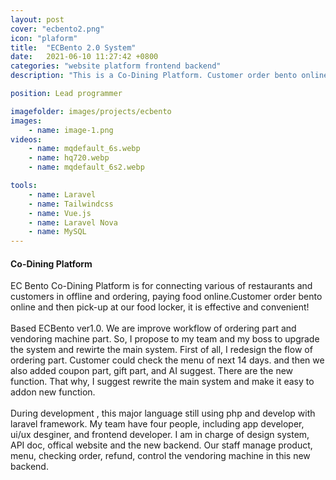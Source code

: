 ```yaml
---
layout: post
cover: "ecbento2.png"
icon: "plaform"
title:  "ECBento 2.0 System"
date:   2021-06-10 11:27:42 +0800
categories: "website platform frontend backend"
description: "This is a Co-Dining Platform. Customer order bento online and then pick-up at the food locker."

position: Lead programmer

imagefolder: images/projects/ecbento
images:
    - name: image-1.png
videos:
    - name: mqdefault_6s.webp
    - name: hq720.webp
    - name: mqdefault_6s2.webp

tools: 
    - name: Laravel
    - name: Tailwindcss
    - name: Vue.js
    - name: Laravel Nova
    - name: MySQL
---
```

#### Co-Dining Platform

EC Bento Co-Dining Platform is for connecting various of restaurants and customers in offline and ordering, paying food online.Customer order bento online and then pick-up at our food locker, it is effective and convenient!
<br><br>
Based ECBento ver1.0. We are improve workflow of ordering part and vendoring machine part. So, I propose to my team and my boss to upgrade the system and rewirte the main system. First of all, I redesign the flow of ordering part. Customer could check the menu of next 14 days. and then we also added coupon part, gift part, and AI suggest. There are the new function. That why, I suggest rewrite the main system and make it easy to addon new function.
<br><br>
During development , this major language still using php and develop with laravel framework. My team have four people, including app developer, ui/ux desginer, and frontend developer. I am in charge of design system, API doc, offical website and the new backend. Our staff manage product, menu, checking order, refund, control the vendoring machine in this new backend. 
<br><br>

<!-- https://www.youtube.com/watch?v=Crd6b4k3Djg

https://www.youtube.com/watch?v=EF0Pr44lbTA

https://www.youtube.com/watch?v=Of6Ali7znmg

https://www.youtube.com/watch?v=uJn6nv2pdRI

https://www.youtube.com/watch?v=9jFq2iNq_0g -->